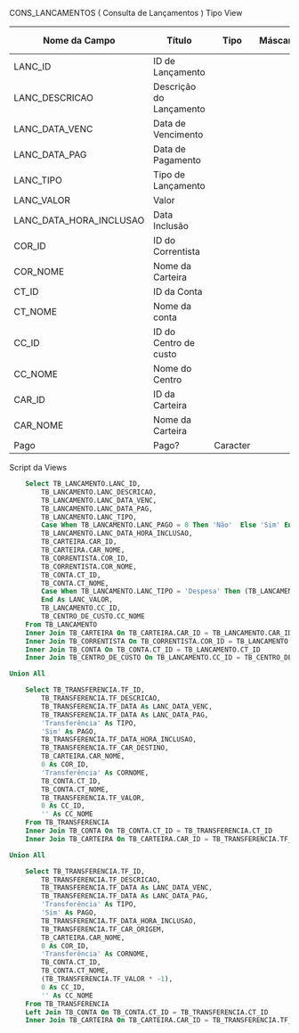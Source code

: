 CONS_LANCAMENTOS ( Consulta de Lançamentos ) Tipo View

| Nome da Campo    | Título                  | Tipo      | Máscara             | Tamanho | Permite Nulo |
| --------------   | ----------------------  | --------- | ------------------- | ------- | ------------ |
| LANC_ID          | ID de Lançamento        |
| LANC_DESCRICAO   | Descrição do Lançamento |
| LANC_DATA_VENC   | Data de Vencimento      |
| LANC_DATA_PAG    | Data de Pagamento       |
| LANC_TIPO        | Tipo de Lançamento      |
| LANC_VALOR       | Valor                   |
| LANC_DATA_HORA_INCLUSAO | Data Inclusão    |
| COR_ID           | ID do Correntista       |
| COR_NOME         | Nome da Carteira        |
| CT_ID            | ID da Conta             |
| CT_NOME          | Nome da conta           |
| CC_ID            | ID do Centro de custo   |
| CC_NOME          | Nome do Centro          |
| CAR_ID           | ID da Carteira          |
| CAR_NOME         | Nome da Carteira        |
| Pago             | Pago?                   | Caracter  |                     | 3       | Não          |


Script da Views

```sql
    Select TB_LANCAMENTO.LANC_ID,
        TB_LANCAMENTO.LANC_DESCRICAO,
        TB_LANCAMENTO.LANC_DATA_VENC,
        TB_LANCAMENTO.LANC_DATA_PAG,
        TB_LANCAMENTO.LANC_TIPO,
        Case When TB_LANCAMENTO.LANC_PAGO = 0 Then 'Não'  Else 'Sim' End As PAGO,
        TB_LANCAMENTO.LANC_DATA_HORA_INCLUSAO,
        TB_CARTEIRA.CAR_ID,
        TB_CARTEIRA.CAR_NOME,
        TB_CORRENTISTA.COR_ID,
        TB_CORRENTISTA.COR_NOME,
        TB_CONTA.CT_ID,
        TB_CONTA.CT_NOME,
        Case When TB_LANCAMENTO.LANC_TIPO = 'Despesa' Then (TB_LANCAMENTO.LANC_VALOR * -1)  Else TB_LANCAMENTO.LANC_VALOR
        End As LANC_VALOR,
        TB_LANCAMENTO.CC_ID,
        TB_CENTRO_DE_CUSTO.CC_NOME
    From TB_LANCAMENTO
    Inner Join TB_CARTEIRA On TB_CARTEIRA.CAR_ID = TB_LANCAMENTO.CAR_ID
    Inner Join TB_CORRENTISTA On TB_CORRENTISTA.COR_ID = TB_LANCAMENTO.COR_ID
    Inner Join TB_CONTA On TB_CONTA.CT_ID = TB_LANCAMENTO.CT_ID
    Inner Join TB_CENTRO_DE_CUSTO On TB_LANCAMENTO.CC_ID = TB_CENTRO_DE_CUSTO.CC_ID

Union All

    Select TB_TRANSFERENCIA.TF_ID,
        TB_TRANSFERENCIA.TF_DESCRICAO,
        TB_TRANSFERENCIA.TF_DATA As LANC_DATA_VENC,
        TB_TRANSFERENCIA.TF_DATA As LANC_DATA_PAG,
        'Transferência' As TIPO,
        'Sim' As PAGO,
        TB_TRANSFERENCIA.TF_DATA_HORA_INCLUSAO,
        TB_TRANSFERENCIA.TF_CAR_DESTINO,
        TB_CARTEIRA.CAR_NOME,
        0 As COR_ID,
        'Transferência' As CORNOME,
        TB_CONTA.CT_ID,
        TB_CONTA.CT_NOME,
        TB_TRANSFERENCIA.TF_VALOR,
        0 As CC_ID,
        '' As CC_NOME
    From TB_TRANSFERENCIA
    Inner Join TB_CONTA On TB_CONTA.CT_ID = TB_TRANSFERENCIA.CT_ID
    Inner Join TB_CARTEIRA On TB_CARTEIRA.CAR_ID = TB_TRANSFERENCIA.TF_CAR_DESTINO

Union All

    Select TB_TRANSFERENCIA.TF_ID,
        TB_TRANSFERENCIA.TF_DESCRICAO,
        TB_TRANSFERENCIA.TF_DATA As LANC_DATA_VENC,
        TB_TRANSFERENCIA.TF_DATA As LANC_DATA_PAG,
        'Transferência' As TIPO,
        'Sim' As PAGO,
        TB_TRANSFERENCIA.TF_DATA_HORA_INCLUSAO,
        TB_TRANSFERENCIA.TF_CAR_ORIGEM,
        TB_CARTEIRA.CAR_NOME,
        0 As COR_ID,
        'Transferência' As CORNOME,
        TB_CONTA.CT_ID,
        TB_CONTA.CT_NOME,
        (TB_TRANSFERENCIA.TF_VALOR * -1),
        0 As CC_ID,
        '' As CC_NOME
    From TB_TRANSFERENCIA
    Left Join TB_CONTA On TB_CONTA.CT_ID = TB_TRANSFERENCIA.CT_ID
    Inner Join TB_CARTEIRA On TB_CARTEIRA.CAR_ID = TB_TRANSFERENCIA.TF_CAR_ORIGEM
```